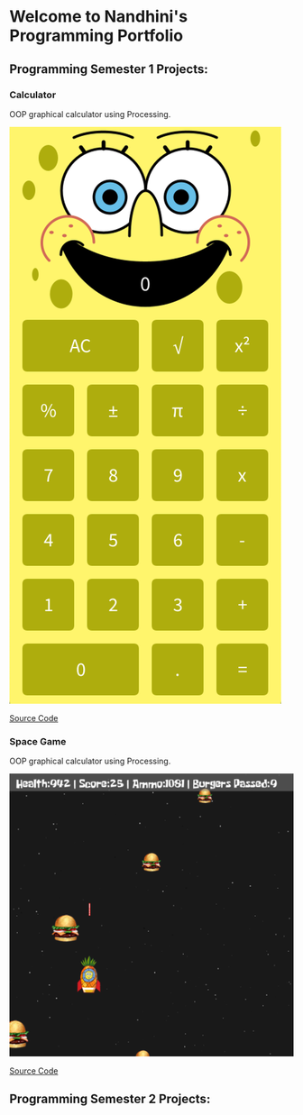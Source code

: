 # Welcome to Nandhini's Programming Portfolio

## Programming Semester 1 Projects:

### Calculator

OOP graphical calculator using Processing.

![Calculator](https://github.com/Nandhini-Ramanathan/ProgrammingPortfolio/blob/gh-pages/Images/calc.png?raw=true) 

[Source Code](https://github.com/Nandhini-Ramanathan/ProgrammingPortfolio/tree/gh-pages/src/calc)

### Space Game

OOP graphical calculator using Processing.

![SpaceGame](https://github.com/Nandhini-Ramanathan/ProgrammingPortfolio/blob/gh-pages/Images/space.png?raw=true) 

[Source Code]([https://github.com/Nandhini-Ramanathan/ProgrammingPortfolio/tree/gh-pages/src/calc](https://github.com/Nandhini-Ramanathan/ProgrammingPortfolio/tree/gh-pages/src/spacegame))

## Programming Semester 2 Projects:
